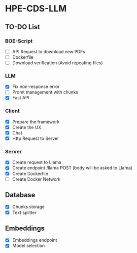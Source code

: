 # HPE-CDS-LLM

## TO-DO List

### BOE-Script
- [ ] API Request to download new PDFs
- [ ] Dockerfile
- [ ] Download verification (Avoid repeating files)

### LLM
- [x] Fix non-response error
- [ ] Promt management with chunks
- [x] Fast API 

### Client
- [x] Prepare the framework
- [x] Create the UX
- [x] Chat
- [x] Http Request to Server

### Server
- [x] Create request to Llama 
- [x] Create endpoint /llama POST (body will be asked to Llama)
- [x] Create Dockerfile 
- [ ] Create Docker Network

## Database
- [x] Chunks storage
- [x] Text splitter

## Embeddings
- [x] Embeddings endpoint
- [x] Model selection
